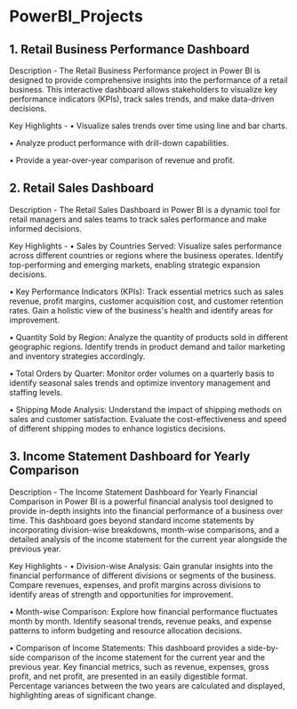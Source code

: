 # PowerBI_Projects

## 1. Retail Business Performance Dashboard
Description - 
The Retail Business Performance project in Power BI is designed to provide comprehensive insights into the performance of a retail business. This interactive dashboard allows stakeholders to visualize key performance indicators (KPIs), track sales trends, and make data-driven decisions.

Key Highlights - 
• Visualize sales trends over time using line and bar charts.

• Analyze product performance with drill-down capabilities.

• Provide a year-over-year comparison of revenue and profit.


## 2. Retail Sales Dashboard
Description - 
The Retail Sales Dashboard in Power BI is a dynamic tool for retail managers and sales teams to track sales performance and make informed decisions.

Key Highlights - 
• Sales by Countries Served: Visualize sales performance across different countries or regions where the business operates. Identify top-performing and emerging markets, enabling strategic expansion decisions.

• Key Performance Indicators (KPIs): Track essential metrics such as sales revenue, profit margins, customer acquisition cost, and customer retention rates. Gain a holistic view of the business's health and identify areas for improvement.

• Quantity Sold by Region: Analyze the quantity of products sold in different geographic regions. Identify trends in product demand and tailor marketing and inventory strategies accordingly.

• Total Orders by Quarter: Monitor order volumes on a quarterly basis to identify seasonal sales trends and optimize inventory management and staffing levels.

• Shipping Mode Analysis: Understand the impact of shipping methods on sales and customer satisfaction. Evaluate the cost-effectiveness and speed of different shipping modes to enhance logistics decisions.


## 3. Income Statement Dashboard for Yearly Comparison
Description -
The Income Statement Dashboard for Yearly Financial Comparison in Power BI is a powerful financial analysis tool designed to provide in-depth insights into the financial performance of a business over time. This dashboard goes beyond standard income statements by incorporating division-wise breakdowns, month-wise comparisons, and a detailed analysis of the income statement for the current year alongside the previous year.

Key Highlights - 
• Division-wise Analysis: Gain granular insights into the financial performance of different divisions or segments of the business. Compare revenues, expenses, and profit margins across divisions to identify areas of strength and opportunities for improvement.

• Month-wise Comparison: Explore how financial performance fluctuates month by month. Identify seasonal trends, revenue peaks, and expense patterns to inform budgeting and resource allocation decisions.

• Comparison of Income Statements: This dashboard provides a side-by-side comparison of the income statement for the current year and the previous year. Key financial metrics, such as revenue, expenses, gross profit, and net profit, are presented in an easily digestible format. Percentage variances between the two years are calculated and displayed, highlighting areas of significant change.


